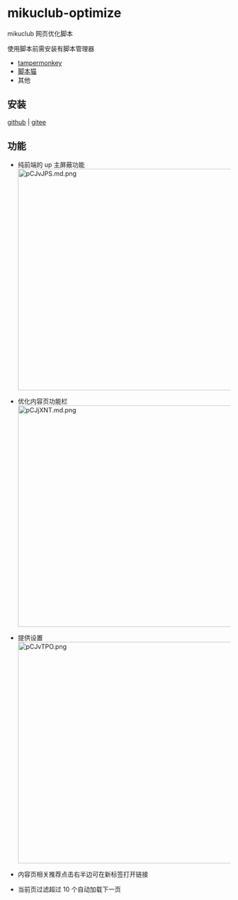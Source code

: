 # mikuclub-optimize

mikuclub 网页优化脚本

使用脚本前需安装有脚本管理器

- [tampermonkey](https://www.tampermonkey.net/index.php)
- [脚本猫](https://scriptcat.org/)
- 其他

## 安装

[github](https://github.com/ltxhhz/mikuclub-optimize/raw/master/index.user.js) | [gitee](https://gitee.com/ltxhhz/mikuclub-optimize/raw/master/index.user.js)

## 功能

- 纯前端的 up 主屏蔽功能  
  <a href="https://imgse.com/i/pCJvJPS">
  <img src="https://s1.ax1x.com/2023/06/22/pCJvJPS.md.png" alt="pCJvJPS.md.png" width="500px">
  </a>

- 优化内容页功能栏  
  <a href="https://imgse.com/i/pCJjXNT">
  <img src="https://s1.ax1x.com/2023/06/22/pCJjXNT.md.png" alt="pCJjXNT.md.png" width="500px">
  </a>

- 提供设置  
  <a href="https://imgse.com/i/pCJvTPO"><img src="https://s1.ax1x.com/2023/06/22/pCJvTPO.md.png" alt="pCJvTPO.png" width="500px"/></a>

- 内容页相关推荐点击右半边可在新标签打开链接

- 当前页过滤超过 10 个自动加载下一页
